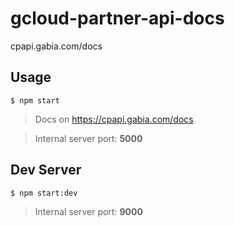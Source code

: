 # gcloud-partner-api-docs

cpapi.gabia.com/docs

## Usage
```
$ npm start
```

> Docs on https://cpapi.gabia.com/docs

> Internal server port: **5000**

## Dev Server
```
$ npm start:dev
```
> Internal server port: **9000**
